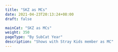 ```yaml
---
title: "SKZ as MCs"
date: 2021-04-23T20:13:24+08:00
draft: false

mainCat: "SKZ as MCs"
weight: 350
pageType: "By SubCat Year"
description: "Shows with Stray Kids member as MC"
---
```

